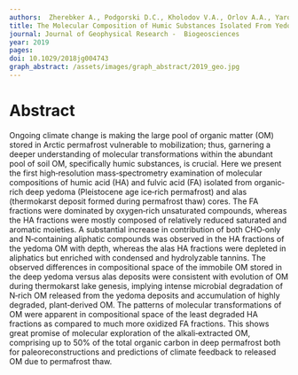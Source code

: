 ```yaml
---
authors:  Zherebker A., Podgorski D.C., Kholodov V.A., Orlov A.A., Yaroslavtseva N.V., Kharybin O., Kholodov A., Spector V., Spencer R.G.M, Nikolaev E., Perminova I.V. 
title: The Molecular Composition of Humic Substances Isolated From Yedoma Permafrost and Alas Cores in the Eastern Siberian Arctic as Measured by Ultrahigh Resolution Mass Spectrometry
journal: Journal of Geophysical Research -  Biogeosciences
year: 2019
pages: 
doi: 10.1029/2018jg004743
graph_abstract: /assets/images/graph_abstract/2019_geo.jpg
---
```



# Abstract

Ongoing climate change is making the large pool of organic matter (OM) stored in Arctic permafrost vulnerable to mobilization; thus, garnering a deeper understanding of molecular transformations within the abundant pool of soil OM, specifically humic substances, is crucial. Here we present the first high‐resolution mass‐spectrometry examination of molecular compositions of humic acid (HA) and fulvic acid (FA) isolated from organic‐rich deep yedoma (Pleistocene age ice‐rich permafrost) and alas (thermokarst deposit formed during permafrost thaw) cores. The FA fractions were dominated by oxygen‐rich unsaturated compounds, whereas the HA fractions were mostly composed of relatively reduced saturated and aromatic moieties. A substantial increase in contribution of both CHO‐only and N‐containing aliphatic compounds was observed in the HA fractions of the yedoma OM with depth, whereas the alas HA fractions were depleted in aliphatics but enriched with condensed and hydrolyzable tannins. The observed differences in compositional space of the immobile OM stored in the deep yedoma versus alas deposits were consistent with evolution of OM during thermokarst lake genesis, implying intense microbial degradation of N‐rich OM released from the yedoma deposits and accumulation of highly degraded, plant‐derived OM. The patterns of molecular transformations of OM were apparent in compositional space of the least degraded HA fractions as compared to much more oxidized FA fractions. This shows great promise of molecular exploration of the alkali‐extracted OM, comprising up to 50% of the total organic carbon in deep permafrost both for paleoreconstructions and predictions of climate feedback to released OM due to permafrost thaw.